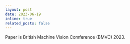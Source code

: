 ```yaml
---
layout: post
date: 2023-06-19
inline: true
related_posts: false
---
```


Paper is British Machine Vision Comference (BMVC) 2023.
